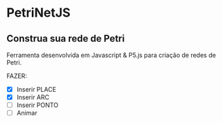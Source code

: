 # PetriNetJS
## Construa sua rede de Petri

Ferramenta desenvolvida em Javascript & P5.js para criação de redes de Petri.

FAZER:
- [X] Inserir PLACE
- [X] Inserir ARC
- [ ] Inserir PONTO
- [ ] Animar